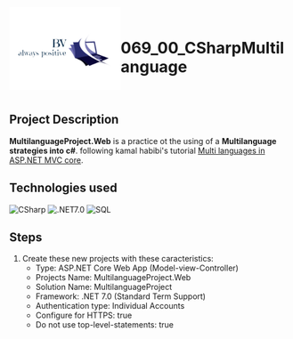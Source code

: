<div>
	<div>
		<img src=https://raw.githubusercontent.com/Byron2016/00_forImages/main/images/Logo_01_00.png align=left alt=MyLogo width=200>
	</div>
	&nbsp;
	<div>
		<h1>069_00_CSharpMultilanguage</h1>
	</div>
</div>

&nbsp;

## Project Description

**MultilanguageProject.Web** is a practice ot the using of a **Multilanguage strategies into c#**. following kamal habibi's tutorial [Multi languages in ASP.NET MVC core](https://www.youtube.com/watch?v=ITsmlr8UbGU).
&nbsp;

## Technologies used

![CSharp](https://img.shields.io/static/v1?label=&message=csharp&color=blueviolet&logo=csharp&logoColor=white&style=for-the-badge)
![.NET7.0](https://img.shields.io/static/v1?label=&message=.Net7.0&color=blueviolet&logo=.net&logoColor=white&style=for-the-badge)
![SQL](https://img.shields.io/static/v1?label=&message=SQLServer&color=red&logo=sql&logoColor=white&style=for-the-badge)

## Steps

1. Create these new projects with these caracteristics:
	- Type: ASP.NET Core Web App (Model-view-Controller)
	- Projects Name: MultilanguageProject.Web
	- Solution Name: MultilanguageProject
	- Framework: .NET 7.0 (Standard Term Support) 
	- Authentication type: Individual Accounts
	- Configure for HTTPS: true
	- Do not use top-level-statements: true
